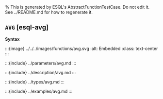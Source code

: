 % This is generated by ESQL's AbstractFunctionTestCase. Do not edit it. See ../README.md for how to regenerate it.

## `AVG` [esql-avg]

**Syntax**

:::{image} ../../../images/functions/avg.svg
:alt: Embedded
:class: text-center
:::


:::{include} ../parameters/avg.md
:::

:::{include} ../description/avg.md
:::

:::{include} ../types/avg.md
:::

:::{include} ../examples/avg.md
:::
